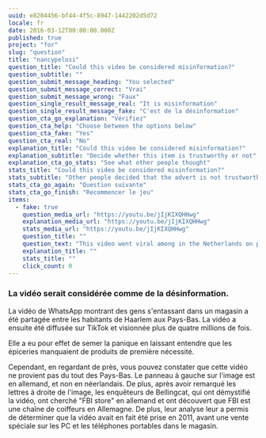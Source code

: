 ```yaml
---
uuid: e8204456-bf44-4f5c-8947-1442202d5d72
locale: fr
date: 2016-03-12T00:00:00.000Z
published: true
project: "for"
slug: "question"
title: "nancypelosi"
question_title: "Could this video be considered misinformation?"
question_subtitle: ""
question_submit_message_heading: "You selected"
question_submit_message_correct: "Vrai"
question_submit_message_wrong: "Faux"
question_single_result_message_real: "It is misinformation"
question_single_result_message_fake: "C'est de la désinformation"
question_cta_go_explanation: "Vérifiez"
question_cta_help: "Choose between the options below"
question_cta_fake: "Yes"
question_cta_real: "No"
explanation_title: "Could this video be considered misinformation?"
explanation_subtitle: "Decide whether this item is trustworthy or not"
explanation_cta_go_stats: "See what other people thought"
stats_title: "Could this video be considered misinformation?"
stats_subtitle: "Other people decided that the advert is not trustworthy"
stats_cta_go_again: "Question suivante"
stats_cta_go_finish: "Recommencer le jeu"
items:
  - fake: true
    question_media_url: "https://youtu.be/jIjKIXQHHwg"
    explanation_media_url: "https://youtu.be/jIjKIXQHHwg"
    stats_media_url: "https://youtu.be/jIjKIXQHHwg"
    question_title: ""
    question_text: "This video went viral among in the Netherlands on platforms such as TikTok and WhatsApp in March 2020 at the start of the COVID-19 pandemic in Europe, as evidence that grocery stores were being mobbed by shoppers stocking up on supplies."
    explanation_title: ""
    stats_title: ""
    click_count: 0
---
```

### La vidéo serait considérée comme de la désinformation.

La vidéo de WhatsApp montrant des gens s'entassant dans un magasin a été partagée entre les habitants de Haarlem aux Pays-Bas. La vidéo a ensuite été diffusée sur TikTok et visionnée plus de quatre millions de fois. 

Elle a eu pour effet de semer la panique en laissant entendre que les épiceries manquaient de produits de première nécessité. 

Cependant, en regardant de près, vous pouvez constater que cette vidéo ne provient pas du tout des Pays-Bas. Le panneau à gauche sur l'image est en allemand, et non en néerlandais. De plus, après avoir remarqué les lettres à droite de l'image, les enquêteurs de Bellingcat, qui ont démystifié la vidéo, ont cherché "FBI store" en allemand et ont découvert que FBI est une chaîne de coiffeurs en Allemagne. De plus, leur analyse leur a permis de déterminer que la vidéo avait en fait été prise en 2011, avant une vente spéciale sur les PC et les téléphones portables dans le magasin.

